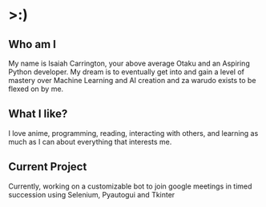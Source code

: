 # >:)

## Who am I

My name is Isaiah Carrington, your above average Otaku and an Aspiring Python developer. 
My dream is to eventually get into and gain a level of mastery over Machine Learning and AI creation and za warudo exists to be flexed on by me.

## What I like?

I love anime, programming, reading, interacting with others, and learning as much as I can about everything that interests me.

## Current Project

Currently, working on a customizable bot to join google meetings in timed succession using Selenium, Pyautogui and Tkinter

